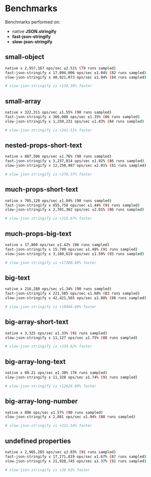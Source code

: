 
# Benchmarks

Benchmarks performed on:
- native **JSON.stringify**
- **fast-json-stringify**
- **slow-json-stringify**


## small-object 

```bash
native x 2,957,167 ops/sec ±2.51% (79 runs sampled)
fast-json-stringify x 17,094,006 ops/sec ±1.84% (82 runs sampled)
slow-json-stringify x 40,921,073 ops/sec ±1.94% (84 runs sampled)

# slow-json-stringify is +139.39% faster

```

## small-array 

```bash
native x 322,311 ops/sec ±1.55% (90 runs sampled)
fast-json-stringify x 366,088 ops/sec ±1.35% (86 runs sampled)
slow-json-stringify x 1,250,231 ops/sec ±1.83% (84 runs sampled)

# slow-json-stringify is +241.51% faster

```

## nested-props-short-text 

```bash
native x 887,506 ops/sec ±1.76% (90 runs sampled)
fast-json-stringify x 3,237,814 ops/sec ±1.92% (86 runs sampled)
slow-json-stringify x 12,250,987 ops/sec ±2.01% (81 runs sampled)

# slow-json-stringify is +278.37% faster

```

## much-props-short-text 

```bash
native x 705,128 ops/sec ±1.84% (90 runs sampled)
fast-json-stringify x 855,758 ops/sec ±1.44% (91 runs sampled)
slow-json-stringify x 2,701,362 ops/sec ±2.01% (86 runs sampled)

# slow-json-stringify is +215.67% faster

```

## much-props-big-text 

```bash
native x 17,860 ops/sec ±1.42% (86 runs sampled)
fast-json-stringify x 15,799 ops/sec ±1.48% (91 runs sampled)
slow-json-stringify x 3,100,619 ops/sec ±1.59% (93 runs sampled)

# slow-json-stringify is +17260.69% faster

```

## big-text 

```bash
native x 216,288 ops/sec ±1.34% (90 runs sampled)
fast-json-stringify x 221,585 ops/sec ±1.60% (83 runs sampled)
slow-json-stringify x 42,421,565 ops/sec ±1.88% (86 runs sampled)

# slow-json-stringify is +19044.60% faster

```

## big-array-short-text 

```bash
native x 3,325 ops/sec ±1.33% (91 runs sampled)
slow-json-stringify x 11,127 ops/sec ±1.75% (88 runs sampled)

# slow-json-stringify is +234.62% faster

```

## big-array-long-text 

```bash
native x 89.21 ops/sec ±1.38% (76 runs sampled)
slow-json-stringify x 11,328 ops/sec ±1.74% (91 runs sampled)

# slow-json-stringify is +12628.09% faster

```

## big-array-long-number 

```bash
native x 896 ops/sec ±1.57% (90 runs sampled)
slow-json-stringify x 2,881 ops/sec ±1.94% (88 runs sampled)

# slow-json-stringify is +221.54% faster

```

## undefined properties 

```bash
native x 2,965,285 ops/sec ±2.03% (91 runs sampled)
fast-json-stringify x 17,271,819 ops/sec ±1.67% (87 runs sampled)
slow-json-stringify x 21,920,745 ops/sec ±1.37% (91 runs sampled)

# slow-json-stringify is +26.92% faster

```

